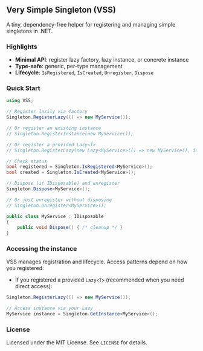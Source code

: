 ## Very Simple Singleton (VSS)

A tiny, dependency-free helper for registering and managing simple singletons in .NET.

### Highlights
- **Minimal API**: register lazy factory, lazy instance, or concrete instance
- **Type-safe**: generic, per-type management
- **Lifecycle**: `IsRegistered`, `IsCreated`, `Unregister`, `Dispose`

### Quick Start
```csharp
using VSS;

// Register lazily via factory
Singleton.RegisterLazy(() => new MyService());

// Or register an existing instance
// Singleton.RegisterInstance(new MyService());

// Or register a provided Lazy<T>
// Singleton.RegisterLazy(new Lazy<MyService>(() => new MyService(), isThreadSafe: true));

// Check status
bool registered = Singleton.IsRegistered<MyService>();
bool created = Singleton.IsCreated<MyService>();

// Dispose (if IDisposable) and unregister
Singleton.Dispose<MyService>();

// Or just unregister without disposing
// Singleton.Unregister<MyService>();

public class MyService : IDisposable
{
    public void Dispose() { /* cleanup */ }
}
```

### Accessing the instance
VSS manages registration and lifecycle. Access patterns depend on how you registered:

- If you registered a provided `Lazy<T>` (recommended when you need direct access):
```csharp
Singleton.RegisterLazy(() => new MyService());

// Access instance via your Lazy
MyService instance = Singleton.GetInstance<MyService>();
```

### License
Licensed under the MIT License. See `LICENSE` for details. 
